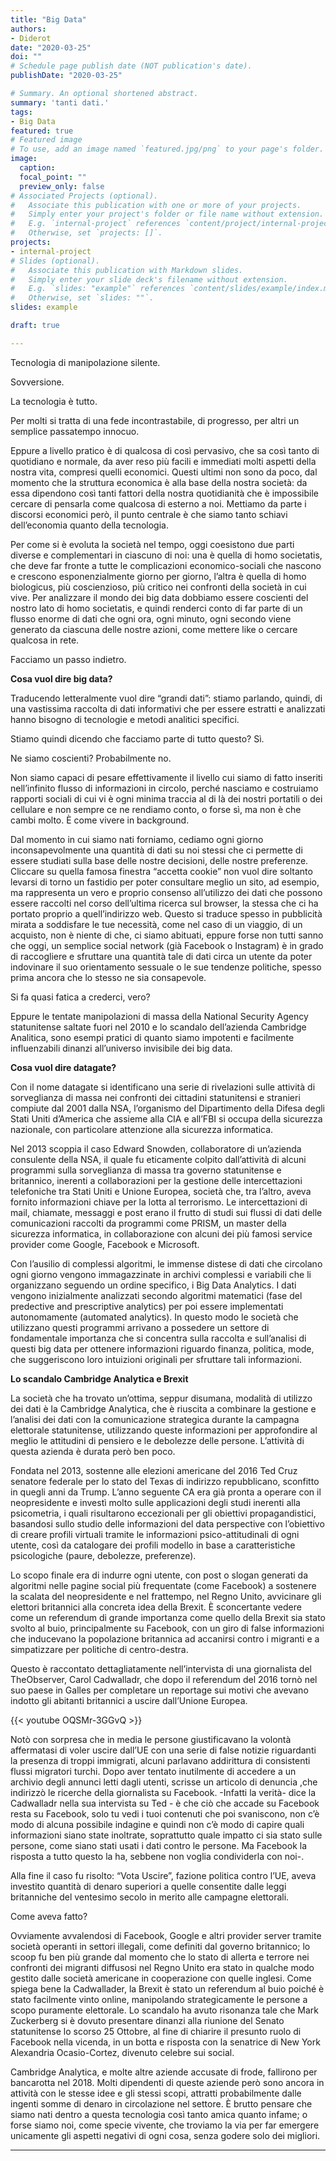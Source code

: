 ```yaml
---
title: "Big Data"
authors:
- Diderot
date: "2020-03-25"
doi: ""
# Schedule page publish date (NOT publication's date).
publishDate: "2020-03-25"

# Summary. An optional shortened abstract.
summary: 'tanti dati.'
tags:
- Big Data
featured: true
# Featured image
# To use, add an image named `featured.jpg/png` to your page's folder. 
image:
  caption: 
  focal_point: ""
  preview_only: false
# Associated Projects (optional).
#   Associate this publication with one or more of your projects.
#   Simply enter your project's folder or file name without extension.
#   E.g. `internal-project` references `content/project/internal-project/index.md`.
#   Otherwise, set `projects: []`.
projects:
- internal-project
# Slides (optional).
#   Associate this publication with Markdown slides.
#   Simply enter your slide deck's filename without extension.
#   E.g. `slides: "example"` references `content/slides/example/index.md`.
#   Otherwise, set `slides: ""`.
slides: example

draft: true

---
```


Tecnologia di manipolazione silente.


Sovversione.


La tecnologia è tutto.


Per molti si tratta di una fede incontrastabile, di progresso, per altri un semplice passatempo innocuo.


Eppure a livello pratico è di qualcosa di così pervasivo, che sa così tanto di quotidiano e normale, da aver reso più facili e immediati molti aspetti della nostra vita, compresi quelli economici. Questi ultimi non sono da poco, dal momento che la struttura economica è alla base della nostra società: da essa dipendono così tanti fattori della nostra quotidianità che è impossibile cercare di pensarla come qualcosa di esterno a noi. Mettiamo da parte i discorsi economici però, il punto centrale è che siamo tanto schiavi dell’economia quanto della tecnologia.


Per come si è evoluta la società nel tempo, oggi coesistono due parti diverse e complementari in ciascuno di noi: una è quella di homo societatis, che deve far fronte a tutte le complicazioni economico-sociali che nascono e crescono esponenzialmente giorno per giorno, l’altra è quella di homo biologicus, più coscienzioso, più critico nei confronti della società in cui vive. Per analizzare il mondo dei big data dobbiamo essere coscienti del nostro lato di homo societatis, e quindi renderci conto di far parte di un flusso enorme di dati che ogni ora, ogni minuto, ogni secondo viene generato da ciascuna delle nostre azioni, come mettere like o cercare qualcosa in rete.


Facciamo un passo indietro. 


**Cosa vuol dire big data?** 


Traducendo letteralmente vuol dire “grandi dati”: stiamo parlando, quindi, di una vastissima raccolta di dati informativi che per essere estratti e analizzati hanno bisogno di tecnologie e metodi analitici specifici.

Stiamo quindi dicendo che facciamo parte di tutto questo? Sì.

Ne siamo coscienti? Probabilmente no.

Non siamo capaci di pesare effettivamente il livello cui siamo di fatto inseriti nell’infinito flusso di informazioni in circolo, perché nasciamo e costruiamo rapporti sociali di cui vi è ogni minima traccia al di là dei nostri portatili o dei cellulare e non sempre ce ne rendiamo conto, o forse sì, ma non è che cambi molto. È come vivere in background.


Dal momento in cui siamo nati forniamo, cediamo ogni giorno inconsapevolmente una quantità di dati su noi stessi che ci permette di essere studiati sulla base delle nostre decisioni, delle nostre preferenze. Cliccare su quella famosa finestra “accetta cookie” non vuol dire soltanto levarsi di torno un fastidio per poter consultare meglio un sito, ad esempio, ma rappresenta un vero e proprio consenso all’utilizzo dei dati che possono essere raccolti nel corso dell’ultima ricerca sul browser, la stessa che ci ha portato proprio a quell’indirizzo web.   Questo si traduce spesso in pubblicità mirata a soddisfare le tue necessità, come nel caso di un viaggio, di un acquisto, non è niente di che, ci siamo abituati, eppure forse non tutti sanno che oggi, un semplice social network (già Facebook o Instagram) è in grado di raccogliere e sfruttare una quantità tale di dati circa un utente da poter indovinare il suo orientamento sessuale o le sue tendenze politiche, spesso prima ancora che lo stesso ne sia consapevole.


Si fa quasi fatica a crederci, vero? 


Eppure le tentate manipolazioni di massa della National Security Agency statunitense saltate fuori nel 2010 e lo scandalo dell’azienda Cambridge Analitica, sono esempi pratici di quanto siamo impotenti e facilmente influenzabili dinanzi all’universo invisibile dei big data.


**Cosa vuol dire datagate?**


Con il nome datagate si identificano una serie di rivelazioni sulle attività di sorveglianza di massa nei confronti dei cittadini statunitensi e stranieri compiute dal 2001 dalla NSA, l’organismo del Dipartimento della Difesa degli Stati Uniti d’America che assieme alla CIA e all’FBI si occupa della sicurezza nazionale, con particolare attenzione alla sicurezza informatica.


Nel 2013 scoppia il caso Edward Snowden, collaboratore di un’azienda consulente della NSA, il quale fu eticamente colpito dall’attività di alcuni programmi sulla sorveglianza di massa tra governo statunitense e britannico, inerenti a collaborazioni per la gestione delle intercettazioni telefoniche tra Stati Uniti e Unione Europea, società che, tra l’altro, aveva fornito informazioni chiave per la lotta al terrorismo. Le intercettazioni di mail, chiamate, messaggi e post erano il frutto di studi sui flussi di dati delle comunicazioni raccolti da programmi come PRISM, un master della sicurezza informatica, in collaborazione con alcuni dei più famosi service provider come Google, Facebook e Microsoft.


Con l’ausilio di complessi algoritmi, le immense distese di dati che circolano ogni giorno vengono immagazzinate in archivi complessi e variabili che li organizzano seguendo un ordine specifico, i Big Data Analytics. I dati vengono inizialmente analizzati secondo algoritmi matematici (fase del predective and prescriptive analytics) per poi essere implementati autonomamente (automated analytics). In questo modo le società che utilizzano questi programmi arrivano a possedere un settore di fondamentale importanza che si concentra sulla raccolta e sull’analisi di questi big data per ottenere informazioni riguardo finanza, politica, mode, che suggeriscono loro intuizioni originali per sfruttare tali informazioni.


**Lo scandalo Cambridge Analytica e Brexit**


La società che ha trovato un’ottima, seppur disumana, modalità di utilizzo dei dati è la Cambridge Analytica, che è riuscita a combinare la gestione e l’analisi dei dati con la comunicazione strategica durante la campagna elettorale statunitense, utilizzando queste informazioni per approfondire al meglio le attitudini di pensiero e le debolezze delle persone.
L’attività di questa azienda è durata però ben poco. 


Fondata nel 2013, sostenne alle elezioni americane del 2016 Ted Cruz senatore federale per lo stato del Texas di indirizzo repubblicano, sconfitto in quegli anni da Trump. L’anno seguente CA era già pronta a operare con il neopresidente e investì molto sulle applicazioni degli studi inerenti alla psicometria, i quali risultarono eccezionali per gli obiettivi propagandistici, basandosi sullo studio delle informazioni del data perspective con l’obiettivo di creare profili virtuali tramite le informazioni psico-attitudinali di ogni utente, così da catalogare dei profili modello in base a caratteristiche psicologiche (paure, debolezze, preferenze).


Lo scopo finale era di indurre ogni utente, con post o slogan generati da algoritmi nelle pagine social più frequentate (come Facebook) a sostenere la scalata del neopresidente e nel frattempo, nel Regno Unito, avvicinare gli elettori britannici alla concreta idea della Brexit. È sconcertante vedere come un referendum di grande importanza come quello della Brexit sia stato svolto al buio, principalmente su Facebook, con un giro di false informazioni che inducevano la popolazione britannica ad accanirsi contro i migranti e a simpatizzare per politiche di centro-destra. 


Questo è raccontato dettagliatamente nell’intervista di una giornalista del TheObserver, Carol Cadwalladr, che dopo il referendum del 2016 tornò nel suo paese in Galles per completare un reportage sui motivi che avevano indotto gli abitanti britannici a uscire dall’Unione Europea. 

{{< youtube OQSMr-3GGvQ >}}




Notò con sorpresa che in media le persone giustificavano la volontà affermatasi di voler uscire dall’UE con una serie di false notizie riguardanti la presenza di troppi immigrati, alcuni parlavano addirittura di consistenti flussi migratori turchi. Dopo aver tentato inutilmente di accedere a un archivio degli annunci letti dagli utenti, scrisse un articolo di denuncia ,che indirizzò le ricerche della giornalista su Facebook. 
-Infatti la verità- dice la Cadwalladr nella sua intervista su Ted - è che ciò che accade su Facebook resta su Facebook, solo tu vedi i tuoi contenuti che poi svaniscono, non c’è modo di alcuna possibile indagine e quindi non c’è modo di capire quali informazioni siano state inoltrate, soprattutto quale impatto ci sia stato sulle persone, come siano stati usati i dati contro le persone. Ma Facebook la risposta a tutto questo la ha, sebbene non voglia condividerla con noi-.


Alla fine il caso fu risolto: “Vota Uscire”, fazione politica contro l’UE, aveva investito quantità di denaro superiori a quelle consentite dalle leggi britanniche del ventesimo secolo in merito alle campagne elettorali. 


Come aveva fatto? 


Ovviamente avvalendosi di Facebook, Google e altri provider server tramite società operanti in settori illegali, come definiti dal governo britannico; lo scoop fu ben più grande dal momento che lo stato di allerta e terrore nei confronti dei migranti diffusosi nel Regno Unito era stato in qualche modo gestito dalle società americane in cooperazione con quelle inglesi. Come spiega bene la Cadwallader, la Brexit è stato un referendum al buio poiché è stato facilmente vinto online,  manipolando strategicamente le persone a scopo puramente elettorale. Lo scandalo ha avuto risonanza tale che Mark Zuckerberg si è dovuto presentare dinanzi alla riunione del Senato statunitense lo scorso 25 Ottobre, al fine di chiarire il presunto ruolo di Facebook nella vicenda, in un botta e risposta con la senatrice di New York Alexandria Ocasio-Cortez, divenuto celebre sui social.


Cambridge Analytica, e molte altre aziende accusate di frode, fallirono per bancarotta nel 2018.
Molti dipendenti di queste aziende però sono ancora in attività con le stesse idee e gli stessi scopi, attratti probabilmente dalle ingenti somme di denaro in circolazione nel settore.
È brutto pensare che siamo nati dentro a questa tecnologia così tanto amica quanto infame; o forse siamo noi, come specie vivente, che troviamo la via per far emergere unicamente gli aspetti negativi di ogni cosa, senza godere solo dei migliori.


---
